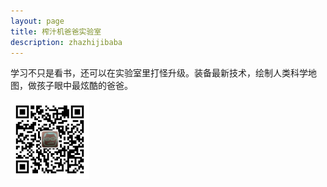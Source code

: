 ```yaml
---
layout: page
title: 榨汁机爸爸实验室
description: zhazhijibaba
---
```


学习不只是看书，还可以在实验室里打怪升级。装备最新技术，绘制人类科学地图，做孩子眼中最炫酷的爸爸。

<img src="assets/pictures/qrcode.jpg?raw=true" width="25%" height="25%">
